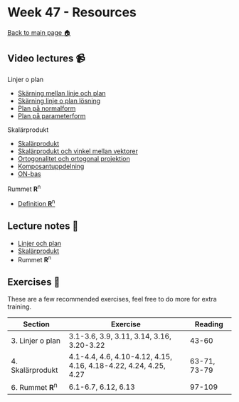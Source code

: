 # Week 47 - Resources

[Back to main page :house:](https://github.com/kokchun/Linjar-algebra-21)

## Video lectures :video_camera:

Linjer o plan

- [Skärning mellan linje och plan](https://www.youtube.com/watch?v=mgBxXGzlYKo)
- [Skärning linje o plan lösning](https://www.youtube.com/watch?v=mgBxXGzlYKo)
- [Plan på normalform](https://www.youtube.com/watch?v=emq9ipd1eEg)
- [Plan på parameterform](https://www.youtube.com/watch?v=6Y3eFGMkfyc)

Skalärprodukt

- [Skalärprodukt](https://www.youtube.com/watch?v=ggqdzvyrKrI)
- [Skalärprodukt och vinkel mellan vektorer](https://www.youtube.com/watch?v=Y5b7sQ8OwSs)
- [Ortogonalitet och ortogonal projektion](https://www.youtube.com/watch?v=BIP-GB_HuEU&list=PL2w8yt28pgXrYD4BeDz12t0nWZVUY62-E&index=7)
- [Komposantuppdelning](https://www.youtube.com/watch?v=HHmelhsbpLk&list=PL2w8yt28pgXrYD4BeDz12t0nWZVUY62-E&index=8)
- [ON-bas](https://www.youtube.com/watch?v=T45UR7qGQqQ)


Rummet **R**<sup>n
- [Definition **R**<sup>n](https://www.youtube.com/watch?v=MSUMBkrqLdY)


## Lecture notes :book:

- [Linjer och plan](https://github.com/kokchun/Linjar-algebra-21/tree/main/Lectures/Lec3-lines-plane)
- [Skalärprodukt](https://github.com/kokchun/Linjar-algebra-21/tree/main/Lectures/Lec4-dot-product)
- Rummet **R**<sup>n

## Exercises :running:

These are a few recommended exercises, feel free to do more for extra training.

| Section               | Exercise                                                         | Reading      |
| --------------------- | ---------------------------------------------------------------- | ------------ |
| 3. Linjer o plan      | 3.1-3.6, 3.9, 3.11, 3.14, 3.16, 3.20-3.22                        | 43-60        |
| 4. Skalärprodukt      | 4.1-4.4, 4.6, 4.10-4.12, 4.15, 4.16, 4.18-4.22, 4.24, 4.25, 4.27 | 63-71, 73-79 |
| 6. Rummet **R**<sup>n | 6.1-6.7, 6.12, 6.13                                              | 97-109       |
